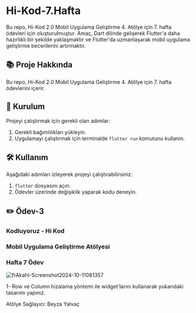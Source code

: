 # Hi-Kod-7.Hafta
Bu repo, Hi-Kod 2.0 Mobil Uygulama Geliştirme 4. Atölye için 7. hafta ödevleri için oluşturulmuştur. Amaç, Dart dilinde gelişerek Flutter'a daha hazırlıklı bir şekilde yaklaşmaktır ve Flutter'da uzmanlaşarak mobil uygulama geliştirme becerilerini artırmaktır.

## 📚 Proje Hakkında
Bu repo, Hi-Kod 2.0 Mobil Uygulama Geliştirme 4. Atölye için 7. hafta ödevlerini içerir.

## 🚀 Kurulum
Projeyi çalıştırmak için gerekli olan adımlar:
1. Gerekli bağımlılıkları yükleyin.
2. Uygulamayı çalıştırmak için terminalde `flutter run` komutunu kullanın.

## 🛠️ Kullanım
Aşağıdaki adımları izleyerek projeyi çalıştırabilirsiniz:
1. `flutter` dosyasını açın.
2. Ödevler üzerinde değişiklik yaparak kodu deneyin.

## ✏️ Ödev-3

### Kodluyoruz - Hi Kod  
### Mobil Uygulama Geliştirme Atölyesi 
### Hafta 7 Ödev 

![frAkahl-Screenshot2024-10-11081357](https://github.com/user-attachments/assets/bdd08c51-f3b9-4d38-ad8b-0dba952ea0f5)

1- Row ve Column hizalama yöntemi ile widget'larını kullanarak yukarıdaki tasarımı yapınız.


Atölye Sağlayıcı: Beyza Yalvaç
